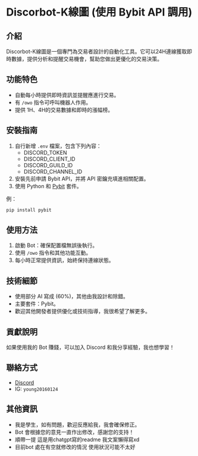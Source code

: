 # Discorbot-K線圖 (使用 Bybit API 調用)

## 介紹
Discorbot-K線圖是一個專門為交易者設計的自動化工具。它可以24H連線獲取即時數據，提供分析和提醒交易機會，幫助您做出更優化的交易決策。

## 功能特色
- 自動每小時提供即時資訊並提醒應進行交易。
- 有 `/owo` 指令可呼叫機器人作用。
- 提供 1H、4H的交易數據和即時的漲幅榜。

## 安裝指南
1. 自行新增 `.env` 檔案，包含下列內容：
   - DISCORD_TOKEN
   - DISCORD_CLIENT_ID
   - DISCORD_GUILD_ID
   - DISCORD_CHANNEL_ID
2. 安裝先前申請 Bybit API，并將 API 密鑰充填進相關配置。
3. 使用 Python 和 [Pybit](https://github.com/verata-veritatis/pybit) 套件。

例：
```bash
pip install pybit
```

## 使用方法
1. 啟動 Bot：確保配置檔無誤後執行。
2. 使用 `/owo` 指令和其他功能互動。
3. 每小時正常提供資訊，始終保持連線狀態。

## 技術細節
- 使用部分 AI 寫成 (60%)，其他由我設計和除錯。
- 主要套件：Pybit。
- 歡迎其他開發者提供優化或技術指導，我很希望了解更多。

## 貢獻說明
如果使用我的 Bot 賺錢，可以加入 Discord 和我分享經驗，我也想學習！

## 聯絡方式
- [Discord](https://discord.gg/UxwTqpvepr)
- IG: `young20160124`

## 其他資訊
- 我是學生，如有問題，歡迎反應給我，我會確保修正。
- Bot 會根據您的意見一直作出修改，感謝您的支持！
- 順帶一提 這是用chatgpt寫的readme 我文案懶得寫xd
- 目前bot 處在有空就修改的情況 使用狀況可能不太好 

